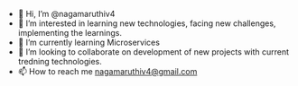- 👋 Hi, I’m @nagamaruthiv4
- 👀 I’m interested in learning new technologies, facing new challenges, implementing the learnings. 
- 🌱 I’m currently learning Microservices
- 💞️ I’m looking to collaborate on development of new projects with current tredning technologies. 
- 📫 How to reach me nagamaruthiv4@gmail.com

<!---
nagamaruthiv4/nagamaruthiv4 is a ✨ special ✨ repository because its `README.md` (this file) appears on your GitHub profile.
You can click the Preview link to take a look at your changes.
--->
